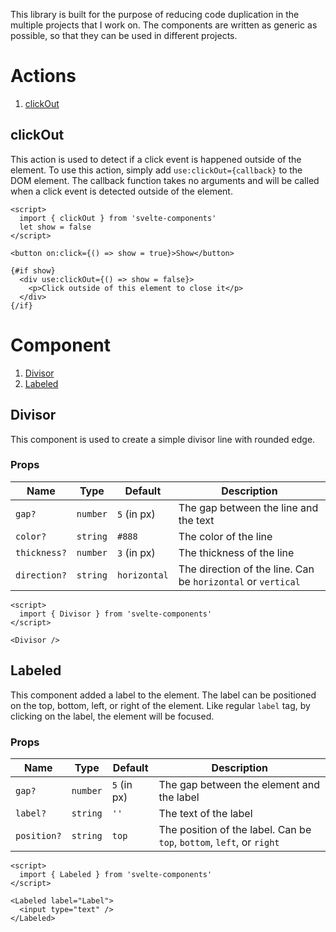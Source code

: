 This library is built for the purpose of reducing code duplication in the
multiple projects that I work on. The components are written as generic as
possible, so that they can be used in different projects.


# Actions

1. [clickOut](#clickOut)


## clickOut

This action is used to detect if a click event is happened outside of the
element. To use this action, simply add `use:clickOut={callback}` to the
DOM element. The callback function takes no arguments and will be called
when a click event is detected outside of the element.

```svelte
<script>
  import { clickOut } from 'svelte-components'
  let show = false
</script>

<button on:click={() => show = true}>Show</button>

{#if show}
  <div use:clickOut={() => show = false}>
    <p>Click outside of this element to close it</p>
  </div>
{/if}
```


# Component

1. [Divisor](#divisor)
1. [Labeled](#labeled)


## Divisor

This component is used to create a simple divisor line with rounded edge.

### Props

| Name         | Type     | Default      | Description                                                  |
| ---          | ---      | ---          | ---                                                          |
| `gap?`       | `number` | `5` (in px)  | The gap between the line and the text                        |
| `color?`     | `string` | `#888`       | The color of the line                                        |
| `thickness?` | `number` | `3` (in px)  | The thickness of the line                                    |
| `direction?` | `string` | `horizontal` | The direction of the line. Can be `horizontal` or `vertical` |

```svelte
<script>
  import { Divisor } from 'svelte-components'
</script>

<Divisor />
```


## Labeled

This component added a label to the element. The label can be positioned
on the top, bottom, left, or right of the element. Like regular `label`
tag, by clicking on the label, the element will be focused.

### Props

| Name         | Type     | Default      | Description                                                           |
| ---          | ---      | ---          | ---                                                                   |
| `gap?`       | `number` | `5` (in px)  | The gap between the element and the label                             |
| `label?`     | `string` | `''`         | The text of the label                                                 |
| `position?`  | `string` | `top`        | The position of the label. Can be `top`, `bottom`, `left`, or `right` |

```svelte
<script>
  import { Labeled } from 'svelte-components'
</script>

<Labeled label="Label">
  <input type="text" />
</Labeled>
```
